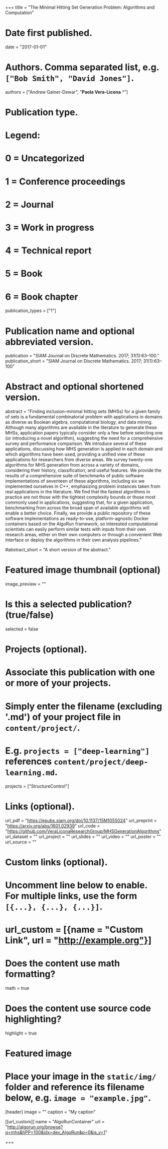 +++
title = "The Minimal Hitting Set Generation Problem: Algorithms and Computation"

# Date first published.
date = "2017-01-01"

# Authors. Comma separated list, e.g. `["Bob Smith", "David Jones"]`.
authors = ["Andrew Gainer-Dewar", "__Paola Vera-Licona__ &dagger;"]

# Publication type.
# Legend:
# 0 = Uncategorized
# 1 = Conference proceedings
# 2 = Journal
# 3 = Work in progress
# 4 = Technical report
# 5 = Book
# 6 = Book chapter
publication_types = ["1"]

# Publication name and optional abbreviated version.
publication = "SIAM Journal on Discrete Mathematics. 2017; 31(1):63–100."
publication_short = "SIAM Journal on Discrete Mathematics. 2017; 31(1):63–100"

# Abstract and optional shortened version.
abstract = "Finding inclusion-minimal hitting sets (MHSs) for a given family of sets is a fundamental combinatorial problem with applications in domains as diverse as Boolean algebra, computational biology, and data mining. Although many algorithms are available in the literature to generate these MHSs, application papers typically consider only a few before selecting one (or introducing a novel algorithm), suggesting the need for a comprehensive survey and performance comparison. We introduce several of these applications, discussing how MHS generation is applied in each domain and which algorithms have been used, providing a unified view of these applications for researchers from diverse areas. We survey twenty-one algorithms for MHS generation from across a variety of domains, considering their history, classification, and useful features. We provide the results of a comprehensive suite of benchmarks of public software implementations of seventeen of these algorithms, including six we implemented ourselves in C++, emphasizing problem instances taken from real applications in the literature. We find that the fastest algorithms in practice are not those with the tightest complexity bounds or those most commonly used in applications, suggesting that, for a given application, benchmarking from across the broad span of available algorithms will enable a better choice. Finally, we provide a public repository of these software implementations as ready-to-use, platform-agnostic Docker containers based on the AlgoRun framework, so interested computational scientists can easily perform similar tests with inputs from their own research areas, either on their own computers or through a convenient Web interface or deploy the algorithms in their own analysis pipelines."

#abstract_short = "A short version of the abstract."

# Featured image thumbnail (optional)
image_preview = ""

# Is this a selected publication? (true/false)
selected = false

# Projects (optional).
#   Associate this publication with one or more of your projects.
#   Simply enter the filename (excluding '.md') of your project file in `content/project/`.
#   E.g. `projects = ["deep-learning"]` references `content/project/deep-learning.md`.
projects = ["StructureControl"]

# Links (optional).
url_pdf = "https://epubs.siam.org/doi/10.1137/15M1055024"
url_preprint = "https://arxiv.org/abs/1601.02939"
url_code = "https://github.com/VeraLiconaResearchGroup/MHSGenerationAlgorithms"
url_dataset = ""
url_project = ""
url_slides = ""
url_video = ""
url_poster = ""
url_source = ""

# Custom links (optional).
#   Uncomment line below to enable. For multiple links, use the form `[{...}, {...}, {...}]`.
# url_custom = [{name = "Custom Link", url = "http://example.org"}]

# Does the content use math formatting?
math = true

# Does the content use source code highlighting?
highlight = true

# Featured image
# Place your image in the `static/img/` folder and reference its filename below, e.g. `image = "example.jpg"`.
[header]
image = ""
caption = "My caption"

    
[[url_custom]]
    name = "AlgoRunContainer"
    url = "http://algorun.org/browse?q=mhs&hPP=100&idx=dev_AlgoRun&p=0&is_v=1"
        

+++